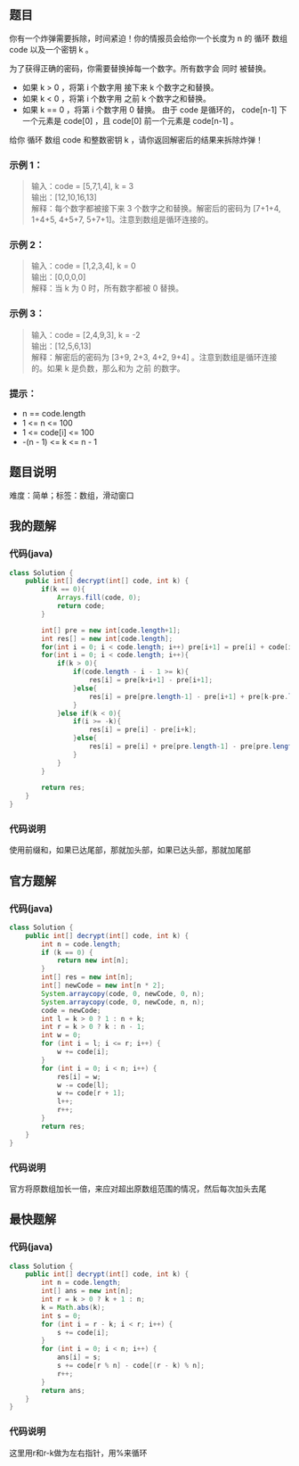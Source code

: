 ## 题目
你有一个炸弹需要拆除，时间紧迫！你的情报员会给你一个长度为 n 的 循环 数组 code 以及一个密钥 k 。

为了获得正确的密码，你需要替换掉每一个数字。所有数字会 同时 被替换。

- 如果 k > 0 ，将第 i 个数字用 接下来 k 个数字之和替换。
- 如果 k < 0 ，将第 i 个数字用 之前 k 个数字之和替换。
- 如果 k == 0 ，将第 i 个数字用 0 替换。
由于 code 是循环的， code[n-1] 下一个元素是 code[0] ，且 code[0] 前一个元素是 code[n-1] 。

给你 循环 数组 code 和整数密钥 k ，请你返回解密后的结果来拆除炸弹！
### 示例 1：
> 输入：code = [5,7,1,4], k = 3  
> 输出：[12,10,16,13]  
> 解释：每个数字都被接下来 3 个数字之和替换。解密后的密码为 [7+1+4, 1+4+5, 4+5+7, 5+7+1]。注意到数组是循环连接的。
### 示例 2：
> 输入：code = [1,2,3,4], k = 0  
> 输出：[0,0,0,0]  
> 解释：当 k 为 0 时，所有数字都被 0 替换。  
### 示例 3：
> 输入：code = [2,4,9,3], k = -2  
> 输出：[12,5,6,13]  
> 解释：解密后的密码为 [3+9, 2+3, 4+2, 9+4] 。注意到数组是循环连接的。如果 k 是负数，那么和为 之前 的数字。  
### 提示：
- n == code.length
- 1 <= n <= 100
- 1 <= code[i] <= 100
- -(n - 1) <= k <= n - 1
## 题目说明
难度：简单；标签：数组，滑动窗口
## 我的题解
### 代码(java)
```java
class Solution {
    public int[] decrypt(int[] code, int k) {
        if(k == 0){
            Arrays.fill(code, 0);
            return code;
        }

        int[] pre = new int[code.length+1];
        int res[] = new int[code.length];
        for(int i = 0; i < code.length; i++) pre[i+1] = pre[i] + code[i];
        for(int i = 0; i < code.length; i++){
            if(k > 0){
                if(code.length - i - 1 >= k){
                    res[i] = pre[k+i+1] - pre[i+1];
                }else{
                    res[i] = pre[pre.length-1] - pre[i+1] + pre[k-pre.length+i+2];
                }
            }else if(k < 0){
                if(i >= -k){
                    res[i] = pre[i] - pre[i+k];
                }else{
                    res[i] = pre[i] + pre[pre.length-1] - pre[pre.length + k + i - 1];
                }
            }
        }
        
        return res;
    }
}
```
### 代码说明
使用前缀和，如果已达尾部，那就加头部，如果已达头部，那就加尾部
## 官方题解
### 代码(java)
```java
class Solution {
    public int[] decrypt(int[] code, int k) {
        int n = code.length;
        if (k == 0) {
            return new int[n];
        }
        int[] res = new int[n];
        int[] newCode = new int[n * 2];
        System.arraycopy(code, 0, newCode, 0, n);
        System.arraycopy(code, 0, newCode, n, n);
        code = newCode;
        int l = k > 0 ? 1 : n + k;
        int r = k > 0 ? k : n - 1;
        int w = 0;
        for (int i = l; i <= r; i++) {
            w += code[i];
        }
        for (int i = 0; i < n; i++) {
            res[i] = w;
            w -= code[l];
            w += code[r + 1];
            l++;
            r++;
        }
        return res;
    }
}
```
### 代码说明
官方将原数组加长一倍，来应对超出原数组范围的情况，然后每次加头去尾
## 最快题解
### 代码(java)
```java
class Solution {
    public int[] decrypt(int[] code, int k) {
        int n = code.length;
        int[] ans = new int[n];
        int r = k > 0 ? k + 1 : n;
        k = Math.abs(k);
        int s = 0;
        for (int i = r - k; i < r; i++) {
            s += code[i];
        }
        for (int i = 0; i < n; i++) {
            ans[i] = s;
            s += code[r % n] - code[(r - k) % n];
            r++;
        }
        return ans;
    }
}
```
### 代码说明
这里用r和r-k做为左右指针，用%来循环